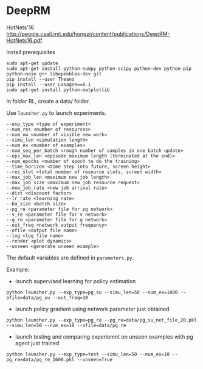 # DeepRM
HotNets'16 http://people.csail.mit.edu/hongzi/content/publications/DeepRM-HotNets16.pdf

Install prerequisites

```
sudo apt-get update
sudo apt-get install python-numpy python-scipy python-dev python-pip python-nose g++ libopenblas-dev git
pip install --user Theano
pip install --user Lasagne==0.1
sudo apt-get install python-matplotlib
```

In folder RL, create a data/ folder. 

Use `launcher.py` to launch experiments. 


```
--exp_type <type of experiment> 
--num_res <number of resources> 
--num_nw <number of visible new work> 
--simu_len <simulation length> 
--num_ex <number of examples> 
--num_seq_per_batch <rough number of samples in one batch update> 
--eps_max_len <episode maximum length (terminated at the end)>
--num_epochs <number of epoch to do the training>
--time_horizon <time step into future, screen height> 
--res_slot <total number of resource slots, screen width> 
--max_job_len <maximum new job length> 
--max_job_size <maximum new job resource request> 
--new_job_rate <new job arrival rate> 
--dist <discount factor> 
--lr_rate <learning rate> 
--ba_size <batch size> 
--pg_re <parameter file for pg network> 
--v_re <parameter file for v network> 
--q_re <parameter file for q network> 
--out_freq <network output frequency> 
--ofile <output file name> 
--log <log file name> 
--render <plot dynamics> 
--unseen <generate unseen example> 
```


The default variables are defined in `parameters.py`.


Example: 
  - launch supervised learning for policy estimation 
  
  ```
  python launcher.py --exp_type=pg_su --simu_len=50 --num_ex=1000 --ofile=data/pg_su --out_freq=10 
  ```
  - launch policy gradient using network parameter just obtained
  
  ```
  python launcher.py --exp_type=pg_re --pg_re=data/pg_su_net_file_20.pkl --simu_len=50 --num_ex=10 --ofile=data/pg_re
  ```
  - launch testing and comparing experiemnt on unseen examples with pg agent just trained
  
  ```
  python launcher.py --exp_type=test --simu_len=50 --num_ex=10 --pg_re=data/pg_re_1600.pkl --unseen=True
  ```
